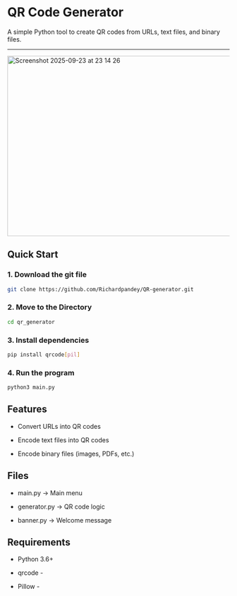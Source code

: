 #  QR Code Generator

A simple Python tool to create QR codes from URLs, text files, and binary files.

---
<img width="522" height="409" alt="Screenshot 2025-09-23 at 23 14 26" src="https://github.com/user-attachments/assets/3d68ab6f-122a-4683-b8a0-022c3fd8f5fa" />

##  Quick Start

### 1. Download the git file
```bash
git clone https://github.com/Richardpandey/QR-generator.git
```

### 2. Move to the Directory
```bash
cd qr_generator
```

### 3. Install dependencies
```bash
pip install qrcode[pil]
```

### 4. Run the program
```bash
python3 main.py
```

## Features

- Convert URLs into QR codes

- Encode text files into QR codes

- Encode binary files (images, PDFs, etc.)

## Files

- main.py → Main menu 

- generator.py → QR code logic 

-  banner.py → Welcome message 


## Requirements

- Python 3.6+ 

- qrcode -

- Pillow -
